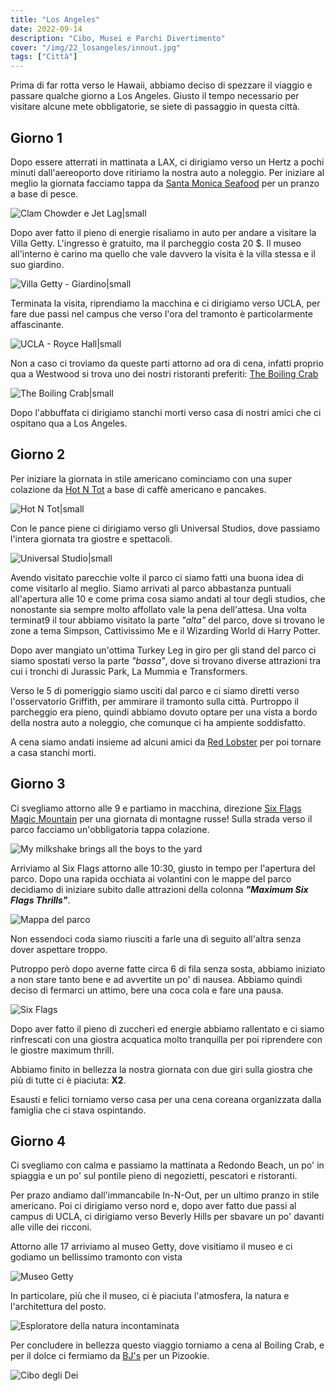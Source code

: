 ```yaml
---
title: "Los Angeles"
date: 2022-09-14
description: "Cibo, Musei e Parchi Divertimento"
cover: "/img/22_losangeles/innout.jpg"
tags: ["Città"]
---
```


Prima di far rotta verso le Hawaii, abbiamo deciso di spezzare il viaggio e passare
qualche giorno a Los Angeles. Giusto il tempo necessario per visitare alcune mete
obbligatorie, se siete di passaggio in questa città.

## Giorno 1

Dopo essere atterrati in mattinata a LAX, ci dirigiamo verso un Hertz a pochi minuti
dall'aereoporto dove ritiriamo la nostra auto a noleggio. Per iniziare al meglio
la giornata facciamo tappa da [Santa Monica Seafood](https://maps.app.goo.gl/jyuaKNBqax8UNqtx8)
per un pranzo a base di pesce.

![Clam Chowder e Jet Lag|small](/img/22_losangeles/smseafood.jpg)

Dopo aver fatto il pieno di energie risaliamo in auto per andare a visitare la Villa
Getty. L'ingresso è gratuito, ma il parcheggio costa 20 $. Il museo all'interno
è carino ma quello che vale davvero la visita è la villa stessa e il suo giardino.

![Villa Getty - Giardino|small](/img/22_losangeles/getty_villa.jpg)

Terminata la visita, riprendiamo la macchina e ci dirigiamo verso UCLA, per fare
due passi nel campus che verso l'ora del tramonto è particolarmente affascinante.

![UCLA - Royce Hall|small](/img/22_losangeles/ucla.jpg)

Non a caso ci troviamo da queste parti attorno ad ora di cena, infatti proprio qua
a Westwood si trova uno dei nostri ristoranti preferiti: [The Boiling Crab](https://maps.app.goo.gl/v5VCXj6ZHUCmoVqw8)

![The Boiling Crab|small](/img/22_losangeles/boiling_crab.jpg)

Dopo l'abbuffata ci dirigiamo stanchi morti verso casa di nostri amici che ci
ospitano qua a Los Angeles.

## Giorno 2

Per iniziare la giornata in stile americano cominciamo con una super colazione da
[Hot N Tot](https://maps.app.goo.gl/qdDnAfsVn7bgKztk9) a base di caffè americano
e pancakes.

![Hot N Tot|small](/img/22_losangeles/hotntot.jpg)

Con le pance piene ci dirigiamo verso gli Universal Studios, dove passiamo l'intera
giornata tra giostre e spettacoli.

![Universal Studio|small](/img/22_losangeles/universal.jpg)

Avendo visitato parecchie volte il parco ci siamo fatti una buona idea di come visitarlo
al meglio. Siamo arrivati al parco abbastanza puntuali all'apertura alle 10 e come
prima cosa siamo andati al tour degli studios, che nonostante sia sempre molto affollato
vale la pena dell'attesa. Una volta terminat9 il tour abbiamo visitato la parte
_"alta"_ del parco, dove si trovano le zone a tema Simpson, Cattivissimo Me e il
Wizarding World di Harry Potter.

Dopo aver mangiato un'ottima Turkey Leg in giro per gli stand del parco ci siamo
spostati verso la parte _"bassa"_, dove si trovano diverse attrazioni tra cui i
tronchi di Jurassic Park, La Mummia e Transformers.

Verso le 5 di pomeriggio siamo usciti dal parco e ci siamo diretti verso l'osservatorio
Griffith, per ammirare il tramonto sulla città. Purtroppo il parcheggio era pieno,
quindi abbiamo dovuto optare per una vista a bordo della nostra auto a noleggio,
che comunque ci ha ampiente soddisfatto.

A cena siamo andati insieme ad alcuni amici da [Red Lobster](https://maps.app.goo.gl/HxZy6f6aN73iWN3t5)
per poi tornare a casa stanchi morti.

## Giorno 3

Ci svegliamo attorno alle 9 e partiamo in macchina, direzione [Six Flags Magic Mountain](https://maps.app.goo.gl/8BxePhATz9hGj2yM6)
per una giornata di montagne russe! Sulla strada verso il parco facciamo un'obbligatoria
tappa colazione.

![My milkshake brings all the boys to the yard](/img/22_losangeles/milkshake.jpg)

Arriviamo al Six Flags attorno alle 10:30, giusto in tempo per l'apertura del parco.
Dopo una rapida occhiata ai volantini con le mappe del parco decidiamo di iniziare
subito dalle attrazioni della colonna **_"Maximum Six Flags Thrills"_**.

![Mappa del parco](/img/22_losangeles/sixflags_map.jpg)

Non essendoci coda siamo riusciti a farle una di seguito all'altra senza dover
aspettare troppo.

Putroppo però dopo averne fatte circa 6 di fila senza sosta, abbiamo iniziato
a non stare tanto bene e ad avvertite un po' di nausea. Abbiamo quindi deciso di
fermarci un attimo, bere una coca cola e fare una pausa.

![Six Flags](/img/22_losangeles/sixflags.jpg)

Dopo aver fatto il pieno di zuccheri ed energie abbiamo rallentato e ci siamo rinfrescati
con una giostra acquatica molto tranquilla per poi riprendere con le giostre maximum
thrill.

Abbiamo finito in bellezza la nostra giornata con due giri sulla giostra che più
di tutte ci è piaciuta: **X2**.

Esausti e felici torniamo verso casa per una cena coreana organizzata dalla famiglia
che ci stava ospintando.

## Giorno 4

Ci svegliamo con calma e passiamo la mattinata a Redondo Beach, un po' in spiaggia
e un po' sul pontile pieno di negozietti, pescatori e ristoranti.

Per prazo andiamo dall'immancabile In-N-Out, per un ultimo pranzo in stile americano.
Poi ci dirigiamo verso nord e, dopo aver fatto due passi al campus di UCLA, ci dirigiamo
verso Beverly Hills per sbavare un po' davanti alle ville dei ricconi.

Attorno alle 17 arriviamo al museo Getty, dove visitiamo il museo e ci godiamo
un bellissimo tramonto con vista

![Museo Getty](/img/22_losangeles/getty_museum.jpg)

In particolare, più che il museo, ci è piaciuta l'atmosfera, la natura e l'architettura
del posto.

![Esploratore della natura incontaminata](/img/22_losangeles/getty_tobi.jpg)

Per concludere in bellezza questo viaggio torniamo a cena al Boiling Crab, e per
il dolce ci fermiamo da [BJ's](https://maps.app.goo.gl/CcMQmnprQFtKMc7V6) per un
Pizookie.

![Cibo degli Dei](/img/22_losangeles/pizookie.jpg)
